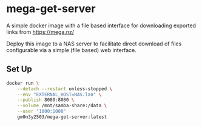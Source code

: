 # mega-get-server

A simple docker image with a file based interface for downloading exported links from https://mega.nz/

Deploy this image to a NAS server to facilitate direct download of files configurable via a simple (file based) web interface.

## Set Up
```bash
docker run \
    --detach --restart unless-stopped \
    --env "EXTERNAL_HOST=NAS.lan" \
    --publish 8080:8080 \
    --volume /mnt/samba-share:/data \
    --user "1000:1000"
    gm0n3y2503/mega-get-server:latest
```
